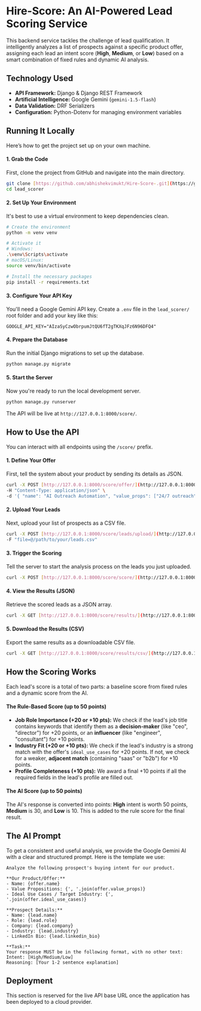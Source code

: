 
# Hire-Score: An AI-Powered Lead Scoring Service

This backend service tackles the challenge of lead qualification. It intelligently analyzes a list of prospects against a specific product offer, assigning each lead an intent score (**High**, **Medium**, or **Low**) based on a smart combination of fixed rules and dynamic AI analysis.


## Technology Used

* **API Framework:** Django & Django REST Framework
* **Artificial Intelligence:** Google Gemini (`gemini-1.5-flash`)
* **Data Validation:** DRF Serializers
* **Configuration:** Python-Dotenv for managing environment variables

## Running It Locally

Here’s how to get the project set up on your own machine.

#### 1. Grab the Code
First, clone the project from GitHub and navigate into the main directory.
```bash
git clone [https://github.com/abhishekvimukt/Hire-Score-.git](https://github.com/abhishekvimukt/Hire-Score-.git)
cd lead_scorer
```

#### 2. Set Up Your Environment
It's best to use a virtual environment to keep dependencies clean.
```bash
# Create the environment
python -m venv venv

# Activate it
# Windows:
.\venv\Scripts\activate
# macOS/Linux:
source venv/bin/activate

# Install the necessary packages
pip install -r requirements.txt
```

#### 3. Configure Your API Key
You'll need a Google Gemini API key. Create a `.env` file in the `lead_scorer/` root folder and add your key like this:
```
GOOGLE_API_KEY="AIzaSyCzwObrpumJtQU6fT2gTKXqJFz6N96DFQ4"
```

#### 4. Prepare the Database
Run the initial Django migrations to set up the database.
```bash
python manage.py migrate
```

#### 5. Start the Server
Now you're ready to run the local development server.
```bash
python manage.py runserver
```
The API will be live at `http://127.0.0.1:8000/score/`.

## How to Use the API

You can interact with all endpoints using the `/score/` prefix.

#### 1. Define Your Offer
First, tell the system about your product by sending its details as JSON.
```bash
curl -X POST [http://127.0.0.1:8000/score/offer/](http://127.0.0.1:8000/score/offer/) \
-H "Content-Type: application/json" \
-d '{ "name": "AI Outreach Automation", "value_props": ["24/7 outreach", "6x more meetings"], "ideal_use_cases": ["B2B SaaS mid-market"] }'
```

#### 2. Upload Your Leads
Next, upload your list of prospects as a CSV file.
```bash
curl -X POST [http://127.0.0.1:8000/score/leads/upload/](http://127.0.0.1:8000/score/leads/upload/) \
-F "file=@/path/to/your/leads.csv"
```

#### 3. Trigger the Scoring
Tell the server to start the analysis process on the leads you just uploaded.
```bash
curl -X POST [http://127.0.0.1:8000/score/score/](http://127.0.0.1:8000/score/score/)
```

#### 4. View the Results (JSON)
Retrieve the scored leads as a JSON array.
```bash
curl -X GET [http://127.0.0.1:8000/score/results/](http://127.0.0.1:8000/score/results/)
```

#### 5. Download the Results (CSV)
Export the same results as a downloadable CSV file.
```bash
curl -X GET [http://127.0.0.1:8000/score/results/csv/](http://127.0.0.1:8000/score/results/csv/) --output scored_leads.csv
```

## How the Scoring Works

Each lead's score is a total of two parts: a baseline score from fixed rules and a dynamic score from the AI.

#### The Rule-Based Score (up to 50 points)
* **Job Role Importance (+20 or +10 pts):** We check if the lead's job title contains keywords that identify them as a **decision-maker** (like "ceo", "director") for +20 points, or an **influencer** (like "engineer", "consultant") for +10 points.
* **Industry Fit (+20 or +10 pts):** We check if the lead's industry is a strong match with the offer's `ideal_use_cases` for +20 points. If not, we check for a weaker, **adjacent match** (containing "saas" or "b2b") for +10 points.
* **Profile Completeness (+10 pts):** We award a final +10 points if all the required fields in the lead's profile are filled out.

#### The AI Score (up to 50 points)
The AI's response is converted into points: **High** intent is worth 50 points, **Medium** is 30, and **Low** is 10. This is added to the rule score for the final result.

## The AI Prompt

To get a consistent and useful analysis, we provide the Google Gemini AI with a clear and structured prompt. Here is the template we use:

```
Analyze the following prospect's buying intent for our product.

**Our Product/Offer:**
- Name: {offer.name}
- Value Propositions: {', '.join(offer.value_props)}
- Ideal Use Cases / Target Industry: {', '.join(offer.ideal_use_cases)}

**Prospect Details:**
- Name: {lead.name}
- Role: {lead.role}
- Company: {lead.company}
- Industry: {lead.industry}
- LinkedIn Bio: {lead.linkedin_bio}

**Task:**
Your response MUST be in the following format, with no other text:
Intent: [High/Medium/Low]
Reasoning: [Your 1-2 sentence explanation]
```

## Deployment

This section is reserved for the live API base URL once the application has been deployed to a cloud provider.
